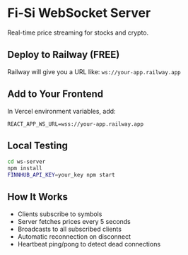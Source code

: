 # Fi-Si WebSocket Server

Real-time price streaming for stocks and crypto.

## Deploy to Railway (FREE)

Railway will give you a URL like: `ws://your-app.railway.app`

## Add to Your Frontend

In Vercel environment variables, add:
```
REACT_APP_WS_URL=wss://your-app.railway.app
```

## Local Testing

```bash
cd ws-server
npm install
FINNHUB_API_KEY=your_key npm start
```

## How It Works

- Clients subscribe to symbols
- Server fetches prices every 5 seconds
- Broadcasts to all subscribed clients
- Automatic reconnection on disconnect
- Heartbeat ping/pong to detect dead connections

